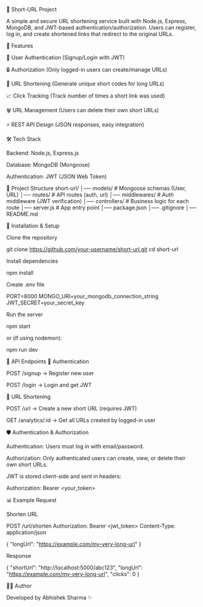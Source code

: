 📌 Short-URL Project

A simple and secure URL shortening service built with Node.js, Express, MongoDB, and JWT-based authentication/authorization.
Users can register, log in, and create shortened links that redirect to the original URLs.

🚀 Features

🔑 User Authentication (Signup/Login with JWT)

🔒 Authorization (Only logged-in users can create/manage URLs)

🔗 URL Shortening (Generate unique short codes for long URLs)

📈 Click Tracking (Track number of times a short link was used)

🗑 URL Management (Users can delete their own short URLs)

⚡ REST API Design (JSON responses, easy integration)

🛠 Tech Stack

Backend: Node.js, Express.js

Database: MongoDB (Mongoose)

Authentication: JWT (JSON Web Token)

📂 Project Structure
short-url/
│── models/          # Mongoose schemas (User, URL)
│── routes/          # API routes (auth, url)
│── middlewares/     # Auth middleware (JWT verification)
│── controllers/     # Business logic for each route
│── server.js        # App entry point
│── package.json
│── .gitignore
│── README.md

🔧 Installation & Setup

Clone the repository

git clone https://github.com/your-username/short-url.git
cd short-url


Install dependencies

npm install


Create .env file

PORT=8000
MONGO_URI=your_mongodb_connection_string
JWT_SECRET=your_secret_key


Run the server

npm start


or (if using nodemon):

npm run dev

📌 API Endpoints
🔑 Authentication

POST /signup → Register new user

POST /login → Login and get JWT

🔗 URL Shortening

POST /url → Create a new short URL (requires JWT)

GET /analytics/:id → Get all URLs created by logged-in user

🛡 Authentication & Authorization

Authentication: Users must log in with email/password.

Authorization: Only authenticated users can create, view, or delete their own short URLs.

JWT is stored client-side and sent in headers:

Authorization: Bearer <your_token>

📊 Example Request

Shorten URL

POST /url/shorten
Authorization: Bearer <jwt_token>
Content-Type: application/json

{
  "longUrl": "https://example.com/my-very-long-url"
}


Response

{
  "shortUrl": "http://localhost:5000/abc123",
  "longUrl": "https://example.com/my-very-long-url",
  "clicks": 0
}

👨‍💻 Author

Developed by Abhishek Sharma ✨
